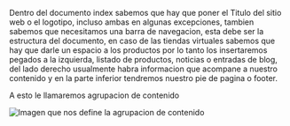 Dentro del documento index sabemos que hay que poner el Titulo del sitio web o el logotipo, incluso ambas en algunas excepciones, tambien sabemos que necesitamos una barra de navegacion, esta debe ser la estructura del documento, en caso de las tiendas virtuales sabemos que hay que darle un espacio a los productos por lo tanto los insertaremos pegados a la izquierda, listado de productos, noticias o entradas de blog, del lado derecho usualmente habra informacion que acompane a nuestro contenido y en la parte inferior tendremos nuestro pie de pagina o footer.

A esto le llamaremos agrupacion de contenido

![Imagen que nos define la agrupacion de contenido](/imagenes/OrganizacionArchivos/indexHTML.png)